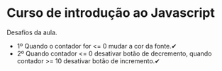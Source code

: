 # Curso de introdução ao Javascript

Desafios da aula.

- 1º Quando o contador for <= 0 mudar a cor da fonte.✔
- 2º Quando contador <= 0 desativar botão de decremento, quando contador >= 10 desativar botão de incremento.✔
